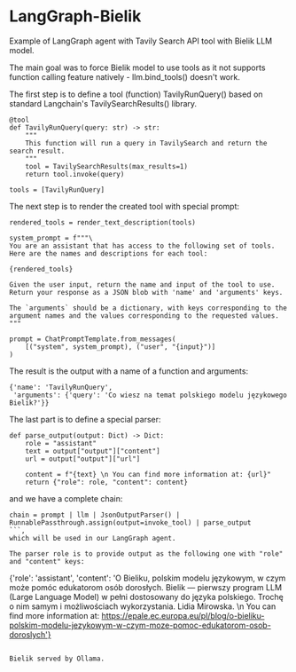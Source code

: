 # LangGraph-Bielik
Example of LangGraph agent with Tavily Search API tool with Bielik LLM model.

The main goal was to force Bielik model to use tools as it not supports function calling feature natively - llm.bind_tools() doesn't work.

The first step is to define a tool (function) TavilyRunQuery() based on standard Langchain's TavilySearchResults() library.
```
@tool
def TavilyRunQuery(query: str) -> str:
    """
    This function will run a query in TavilySearch and return the search result.
    """
    tool = TavilySearchResults(max_results=1)
    return tool.invoke(query)

tools = [TavilyRunQuery]
```

The next step is to render the created tool with special prompt:
```
rendered_tools = render_text_description(tools)

system_prompt = f"""\
You are an assistant that has access to the following set of tools. 
Here are the names and descriptions for each tool:

{rendered_tools}

Given the user input, return the name and input of the tool to use. 
Return your response as a JSON blob with 'name' and 'arguments' keys.

The `arguments` should be a dictionary, with keys corresponding to the argument names and the values corresponding to the requested values.
"""

prompt = ChatPromptTemplate.from_messages(
    [("system", system_prompt), ("user", "{input}")]
)
```

The result is the output with a name of a function and arguments:
```
{'name': 'TavilyRunQuery',
 'arguments': {'query': 'Co wiesz na temat polskiego modelu językowego Bielik?'}}
```

The last part is to define a special parser:
```
def parse_output(output: Dict) -> Dict:
    role = "assistant"
    text = output["output"]["content"]
    url = output["output"]["url"]
    
    content = f"{text} \n You can find more information at: {url}"
    return {"role": role, "content": content}
```

and we have a complete chain:
```
chain = prompt | llm | JsonOutputParser() | RunnablePassthrough.assign(output=invoke_tool) | parse_output
```,
which will be used in our LangGraph agent.

The parser role is to provide output as the following one with "role" and "content" keys:

```
{'role': 'assistant',
 'content': 'O Bieliku, polskim modelu językowym, w czym może pomóc edukatorom osób dorosłych. Bielik — pierwszy program LLM (Large Language Model) w pełni dostosowany do języka polskiego. Trochę o nim samym i możliwościach wykorzystania. Lidia Mirowska. \n You can find more information at: https://epale.ec.europa.eu/pl/blog/o-bieliku-polskim-modelu-jezykowym-w-czym-moze-pomoc-edukatorom-osob-doroslych'}
```

Bielik served by Ollama.
